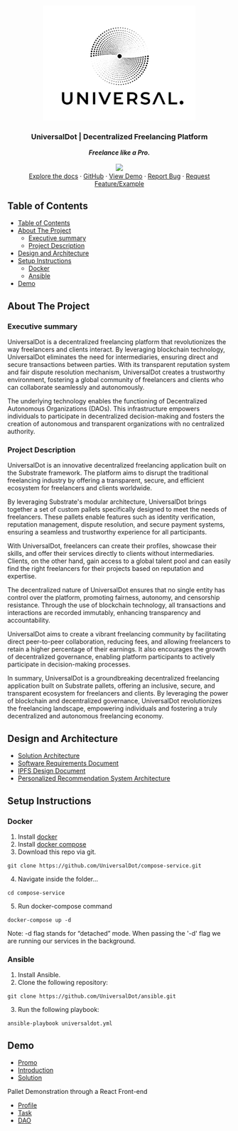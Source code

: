 <p align="center">
  <a href="https://universaldot.foundation" title="universaldot">
    <img src="https://raw.githubusercontent.com/UniversalDot/documents/master/logo/universaldot-logo/transparent-small.png" alt="Universaldot" width="344" />
  </a>
</p>

<h3 align="center"><b>UniversalDot | Decentralized Freelancing Platform</b></h3>

<p align="center">
  <b><i>Freelance like a Pro.</i></b>
  <br />
  <br />
  <img src="https://raw.githubusercontent.com/jlord/forkngo/gh-pages/badges/cobalt.png" width="200">
  <br>
  <a href="https://docs.universaldot.me/">Explore the docs</a>
  ·
  <a href="https://github.com/UniversalDot">GitHub</a>
  ·
  <a href="https://app.universaldot.me">View Demo</a>
  ·
  <a href="https://github.com/UniversalDot/front-end/issues/new?assignees=&labels=bug&projects=&template=bug_report.yml&title=%F0%9F%90%9B+%5BBUG%5D+-+%3Ctitle%3E">Report Bug</a>
  ·
  <a href="https://github.com/UniversalDot/front-end/issues/new?assignees=&labels=question&projects=&template=feature_request.yml&title=%F0%9F%92%A1+%5BREQUEST%5D+-+%3Ctitle%3E">Request Feature/Example</a>
</p>


## Table of Contents

- [Table of Contents](#table-of-contents)
- [About The Project](#about-the-project)
  - [Executive summary](#executive-summary)
  - [Project Description](#project-description)
- [Design and Architecture](#design-and-architecture)
- [Setup Instructions](#setup-instructions)
  - [Docker](#docker)
  - [Ansible](#ansible)
- [Demo](#demo)

## About The Project

### Executive summary

UniversalDot is a decentralized freelancing platform that revolutionizes the way freelancers and clients interact. By leveraging blockchain technology, UniversalDot eliminates the need for intermediaries, ensuring direct and secure transactions between parties. With its transparent reputation system and fair dispute resolution mechanism, UniversalDot creates a trustworthy environment, fostering a global community of freelancers and clients who can collaborate seamlessly and autonomously.

The underlying technology enables the functioning of Decentralized Autonomous Organizations (DAOs). This infrastructure empowers individuals to participate in decentralized decision-making and fosters the creation of autonomous and transparent organizations with no centralized authority.

### Project Description

UniversalDot is an innovative decentralized freelancing application built on the Substrate framework. The platform aims to disrupt the traditional freelancing industry by offering a transparent, secure, and efficient ecosystem for freelancers and clients worldwide.

By leveraging Substrate's modular architecture, UniversalDot brings together a set of custom pallets specifically designed to meet the needs of freelancers. These pallets enable features such as identity verification, reputation management, dispute resolution, and secure payment systems, ensuring a seamless and trustworthy experience for all participants.

With UniversalDot, freelancers can create their profiles, showcase their skills, and offer their services directly to clients without intermediaries. Clients, on the other hand, gain access to a global talent pool and can easily find the right freelancers for their projects based on reputation and expertise.

The decentralized nature of UniversalDot ensures that no single entity has control over the platform, promoting fairness, autonomy, and censorship resistance. Through the use of blockchain technology, all transactions and interactions are recorded immutably, enhancing transparency and accountability.

UniversalDot aims to create a vibrant freelancing community by facilitating direct peer-to-peer collaboration, reducing fees, and allowing freelancers to retain a higher percentage of their earnings. It also encourages the growth of decentralized governance, enabling platform participants to actively participate in decision-making processes.

In summary, UniversalDot is a groundbreaking decentralized freelancing application built on Substrate pallets, offering an inclusive, secure, and transparent ecosystem for freelancers and clients. By leveraging the power of blockchain and decentralized governance, UniversalDot revolutionizes the freelancing landscape, empowering individuals and fostering a truly decentralized and autonomous freelancing economy.


## Design and Architecture

- [Solution Architecture](https://drive.google.com/file/d/13C9IRIX49AjfZEB-MI9dXG3gX-cdTgBp/view?usp=sharing)
- [Software Requirements Document](https://drive.google.com/file/d/1HvYvb7N1A9uT_9UhrAq1mV38RtjyfVv-/view?usp=sharing)
- [IPFS Design Document](https://drive.google.com/file/d/1ov7jfAPMTuotbHRwTMIRvLKomt1c1e3f/view?usp=sharing)
- [Personalized Recommendation System Architecture](https://drive.google.com/file/d/1rscD1VDG8EkaGTh9M7BUa3u7nRoBgcwJ/view?usp=sharing)
  


## Setup Instructions

### Docker

1. Install [docker](https://docs.docker.com/engine/install/)
2. Install [docker compose](https://docs.docker.com/compose/install/)
3. Download this repo via git.

```
git clone https://github.com/UniversalDot/compose-service.git
```

4. Navigate inside the folder...

```
cd compose-service
```
5. Run docker-compose command
```
docker-compose up -d
```
Note: -d flag stands for “detached” mode. When passing the '-d' flag we are running our services in the background.

### Ansible

1. Install Ansible. 
2. Clone the following repository:
```
git clone https://github.com/UniversalDot/ansible.git
```
3. Run the following playbook:
```
ansible-playbook universaldot.yml
```
##  Demo

- [Promo](https://www.youtube.com/watch?v=dADLbKl1P7g)
- [Introduction](https://www.youtube.com/watch?v=QgjvhzC47tA)
- [Solution](https://www.youtube.com/watch?v=YJWPwlWoREc)

Pallet Demonstration through a React Front-end

- [Profile](https://www.youtube.com/watch?v=Gaoo6LoZydg)
- [Task](https://www.youtube.com/watch?v=ssTMk1nGbk8)
- [DAO](https://www.youtube.com/watch?v=K9-v016fGVs)



